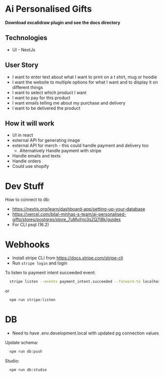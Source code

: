 # Ai Personalised Gifts

**Download excalidraw plugin and see the docs directory**

## Technologies

- UI - NextJs

## User Story

- I want to enter text about what I want to print on a t shirt, mug or hoodie
- I want the website to multiple options for what I want and to display it on different things
- I want to select which product I want
- I want to pay for this product
- I want emails telling me about my purchase and delivery
- I want to be delivered the product

## How it will work

- UI in react
- external API for generating image
- external API for merch - this could handle payment and delivery too
  - Alternatively Handle payment with stripe
- Handle emails and texts
- Handle orders
- Could use shopify

# Dev Stuff

How to connect to db:

- https://nextjs.org/learn/dashboard-app/setting-up-your-database
- https://vercel.com/bilal-minhas-s-team/ai-personalised-gifts/stores/postgres/store_7uMyihjo3sZQ7I8k/guides
- For CLI psql (16.2)

# Webhooks

- Install stripe CLI from https://docs.stripe.com/stripe-cli
- Run `stripe login` and login

To listen to payment intent succeeded event:

```bash
  stripe listen --events payment_intent.succeeded --forward-to localhost:3000/api/webhooks/pi_success
```

or

```bash
  npm run stripe:listen
```

# DB

- Need to have .env.development.local with updated pg connection values

Update schema:

```bash
  npm run db:push
```

Studio:

```bash
  npm run db:studio
```

